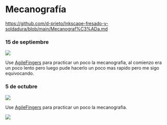 # Mecanografía

https://github.com/d-prieto/Inkscape-fresado-y-soldadura/blob/main/Mecanograf%C3%ADa.md


### 15 de septiembre


![](https://raw.githubusercontent.com/miguelamgel1107/1er-trimestre-/main/Captura%20de%20pantalla%20de%202021-09-15%2012-22-23.png)

Use [AgileFingers](https://agilefingers.com/) para practicar un poco la mecanografia, al comienzo era un poco lento pero luego pude hacerlo un poco mas rapido pero me sigo equivocando.

### 5 de octubre


![](https://github.com/miguelamgel1107/1er-trimestre-/blob/main/Captura%20de%20pantalla%20de%202021-10-05%2012-31-13.png)

Use [AgileFingers](https://agilefingers.com/) para practicar un poco la mecanografia.


![](https://github.com/miguelamgel1107/1er-trimestre-/blob/main/Captura%20de%20pantalla%20de%202021-10-05%2013-19-55.png)
